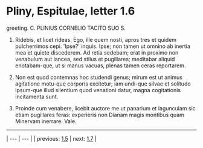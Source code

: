 # Pliny, Espitulae, letter 1.6

greeting. C. PLINIUS CORNELIO TACITO SUO S.



1. Ridebis, et licet rideas. Ego, ille quem nosti, apros tres et quidem pulcherrimos cepi. 'Ipse?' inquis. Ipse; non tamen ut omnino ab inertia mea et quiete discederem. Ad retia sedebam; erat in proximo non venabulum aut lancea, sed stilus et pugillares; meditabar aliquid enotabam-que, ut si manus vacuas, plenas tamen ceras reportarem.



2. Non est quod contemnas hoc studendi genus; mirum est ut animus agitatione motu-que corporis excitetur; iam undi-que silvae et solitudo ipsum-que illud silentium quod venationi datur, magna cogitationis incitamenta sunt.



3. Proinde cum venabere, licebit auctore me ut panarium et lagunculam sic etiam pugillares feras: experieris non Dianam magis montibus quam Minervam inerrare. Vale.



---

| --- | --- |
| previous: [1.5](../1.5/) | next: [1.7](../1.7/) |
